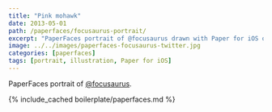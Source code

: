 ```yaml
---
title: "Pink mohawk"
date: 2013-05-01
path: /paperfaces/focusaurus-portrait/
excerpt: "PaperFaces portrait of @focusaurus drawn with Paper for iOS on an iPad."
image: ../../images/paperfaces-focusaurus-twitter.jpg
categories: [paperfaces]
tags: [portrait, illustration, Paper for iOS]
---
```


PaperFaces portrait of [@focusaurus](https://twitter.com/focusaurus).

{% include_cached boilerplate/paperfaces.md %}
